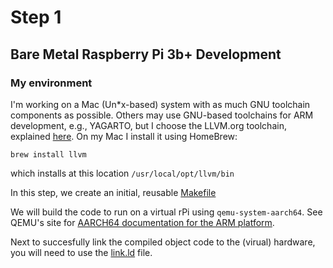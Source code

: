 # Step 1
## Bare Metal Raspberry Pi 3b+ Development

### My environment
I'm working on a Mac (Un*x-based) system with as much GNU toolchain components as possible. Others may use GNU-based toolchains for ARM development, e.g., YAGARTO, but I choose the LLVM.org toolchain, explained [here](https://llvm.org/). On my Mac I install it using HomeBrew:
```
brew install llvm
```
which installs at this location <code>/usr/local/opt/llvm/bin</code>

In this step, we create an initial, reusable [Makefile](./Makefile)

We will build the code to run on a virtual rPi using <code>qemu-system-aarch64</code>. See QEMU's site for [AARCH64 documentation for the ARM platform](https://wiki.qemu.org/Documentation/Platforms/ARM).

Next to succesfully link the compiled object code to the (virual) hardware, you will need to use the [link.ld](./link.ld) file.

